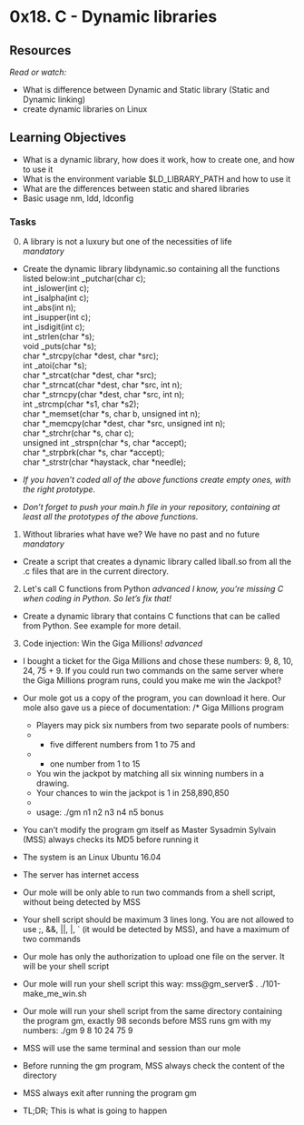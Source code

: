 # **0x18. C - Dynamic libraries**

## Resources
*Read or watch:*

* What is difference between Dynamic and Static library (Static and Dynamic linking)
* create dynamic libraries on Linux

## Learning Objectives
* What is a dynamic library, how does it work, how to create one, and how to use it
* What is the environment variable $LD_LIBRARY_PATH and how to use it
* What are the differences between static and shared libraries
* Basic usage nm, ldd, ldconfig


### Tasks
0. A library is not a luxury but one of the necessities of life <br>
*mandatory*

- Create the dynamic library libdynamic.so containing all the functions listed below:int _putchar(char c); <br>
int _islower(int c); <br>
int _isalpha(int c); <br>
int _abs(int n); <br>
int _isupper(int c); <br>
int _isdigit(int c); <br>
int _strlen(char *s); <br>
void _puts(char *s); <br>
char *_strcpy(char *dest, char *src); <br>
int _atoi(char *s); <br>
char *_strcat(char *dest, char *src); <br>
char *_strncat(char *dest, char *src, int n); <br>
char *_strncpy(char *dest, char *src, int n); <br>
int _strcmp(char *s1, char *s2); <br>
char *_memset(char *s, char b, unsigned int n); <br>
char *_memcpy(char *dest, char *src, unsigned int n); <br>
char *_strchr(char *s, char c); <br>
unsigned int _strspn(char *s, char *accept); <br>
char *_strpbrk(char *s, char *accept); <br>
char *_strstr(char *haystack, char *needle); <br>

- *If you haven’t coded all of the above functions create empty ones, with the right prototype.*
- *Don’t forget to push your main.h file in your repository, containing at least all the prototypes of the above functions.*



1. Without libraries what have we? We have no past and no future
*mandatory*
- Create a script that creates a dynamic library called liball.so from all the .c files that are in the current directory.





2. Let's call C functions from Python
*advanced*
*I know, you’re missing C when coding in Python. So let’s fix that!*

- Create a dynamic library that contains C functions that can be called from Python. See example for more detail.





3. Code injection: Win the Giga Millions!
*advanced*

- I bought a ticket for the Giga Millions and chose these numbers: 9, 8, 10, 24, 75 + 9. If you could run two commands on the same server where the Giga Millions program runs, could you make me win the Jackpot?

- Our mole got us a copy of the program, you can download it here. Our mole also gave us a piece of documentation:
/* Giga Millions program                                                                                    
  * Players may pick six numbers from two separate pools of numbers:                                                
  * - five different numbers from 1 to 75 and                                                                       
  * - one number from 1 to 15                                                                                       
  * You win the jackpot by matching all six winning numbers in a drawing.                                           
  * Your chances to win the jackpot is 1 in 258,890,850                                                             
  *                                                                                                                 
  * usage: ./gm n1 n2 n3 n4 n5 bonus
- You can’t modify the program gm itself as Master Sysadmin Sylvain (MSS) always checks its MD5 before running it
- The system is an Linux Ubuntu 16.04
- The server has internet access
- Our mole will be only able to run two commands from a shell script, without being detected by MSS
- Your shell script should be maximum 3 lines long. You are not allowed to use ;, &&, ||, |, ` (it would be detected by MSS), and have a maximum of two commands
- Our mole has only the authorization to upload one file on the server. It will be your shell script
- Our mole will run your shell script this way: mss@gm_server$ . ./101-make_me_win.sh
- Our mole will run your shell script from the same directory containing the program gm, exactly 98 seconds before MSS runs gm with my numbers: ./gm 9 8 10 24 75 9
- MSS will use the same terminal and session than our mole
- Before running the gm program, MSS always check the content of the directory
- MSS always exit after running the program gm
- TL;DR; This is what is going to happen

